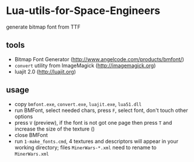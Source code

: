 Lua-utils-for-Space-Engineers
=============================

generate bitmap font from TTF

tools
-----

* Bitmap Font Generator (http://www.angelcode.com/products/bmfont/)
* `convert` utility from ImageMagick (http://imagemagick.org)
* luajit 2.0 (http://luajit.org)

usage
-----

* copy `bmfont.exe`, `convert.exe`, `luajit.exe`, `lua51.dll`
* run BMFont, select needed chars, press `F`, select font, don't touch other options
* press `V` (preview), if the font is not got one page then press `T` and increase the size of the texture ()
* close BMFont
* run `1-make_fonts.cmd`, 4 textures and descriptors will appear in your working directory; files `MinerWars-*.xml` need to rename to `MinerWars.xml`

